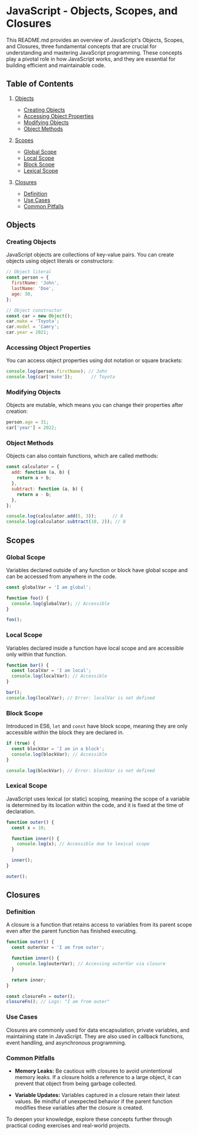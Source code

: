 # JavaScript - Objects, Scopes, and Closures

This README.md provides an overview of JavaScript's Objects, Scopes, and Closures, three fundamental concepts that are crucial for understanding and mastering JavaScript programming. These concepts play a pivotal role in how JavaScript works, and they are essential for building efficient and maintainable code.

## Table of Contents

1. [Objects](#objects)
   - [Creating Objects](#creating-objects)
   - [Accessing Object Properties](#accessing-object-properties)
   - [Modifying Objects](#modifying-objects)
   - [Object Methods](#object-methods)

2. [Scopes](#scopes)
   - [Global Scope](#global-scope)
   - [Local Scope](#local-scope)
   - [Block Scope](#block-scope)
   - [Lexical Scope](#lexical-scope)

3. [Closures](#closures)
   - [Definition](#definition)
   - [Use Cases](#use-cases)
   - [Common Pitfalls](#common-pitfalls)

## Objects

### Creating Objects

JavaScript objects are collections of key-value pairs. You can create objects using object literals or constructors:

```javascript
// Object literal
const person = {
  firstName: 'John',
  lastName: 'Doe',
  age: 30,
};

// Object constructor
const car = new Object();
car.make = 'Toyota';
car.model = 'Camry';
car.year = 2021;
```

### Accessing Object Properties

You can access object properties using dot notation or square brackets:

```javascript
console.log(person.firstName); // John
console.log(car['make']);       // Toyota
```

### Modifying Objects

Objects are mutable, which means you can change their properties after creation:

```javascript
person.age = 31;
car['year'] = 2022;
```

### Object Methods

Objects can also contain functions, which are called methods:

```javascript
const calculator = {
  add: function (a, b) {
    return a + b;
  },
  subtract: function (a, b) {
    return a - b;
  },
};

console.log(calculator.add(5, 3));      // 8
console.log(calculator.subtract(10, 2)); // 8
```

## Scopes

### Global Scope

Variables declared outside of any function or block have global scope and can be accessed from anywhere in the code.

```javascript
const globalVar = 'I am global';

function foo() {
  console.log(globalVar); // Accessible
}

foo();
```

### Local Scope

Variables declared inside a function have local scope and are accessible only within that function.

```javascript
function bar() {
  const localVar = 'I am local';
  console.log(localVar); // Accessible
}

bar();
console.log(localVar); // Error: localVar is not defined
```

### Block Scope

Introduced in ES6, `let` and `const` have block scope, meaning they are only accessible within the block they are declared in.

```javascript
if (true) {
  const blockVar = 'I am in a block';
  console.log(blockVar); // Accessible
}

console.log(blockVar); // Error: blockVar is not defined
```

### Lexical Scope

JavaScript uses lexical (or static) scoping, meaning the scope of a variable is determined by its location within the code, and it is fixed at the time of declaration.

```javascript
function outer() {
  const x = 10;

  function inner() {
    console.log(x); // Accessible due to lexical scope
  }

  inner();
}

outer();
```

## Closures

### Definition

A closure is a function that retains access to variables from its parent scope even after the parent function has finished executing.

```javascript
function outer() {
  const outerVar = 'I am from outer';

  function inner() {
    console.log(outerVar); // Accessing outerVar via closure
  }

  return inner;
}

const closureFn = outer();
closureFn(); // Logs: "I am from outer"
```

### Use Cases

Closures are commonly used for data encapsulation, private variables, and maintaining state in JavaScript. They are also used in callback functions, event handling, and asynchronous programming.

### Common Pitfalls

- **Memory Leaks:** Be cautious with closures to avoid unintentional memory leaks. If a closure holds a reference to a large object, it can prevent that object from being garbage collected.

- **Variable Updates:** Variables captured in a closure retain their latest values. Be mindful of unexpected behavior if the parent function modifies these variables after the closure is created.

To deepen your knowledge, explore these concepts further through practical coding exercises and real-world projects.